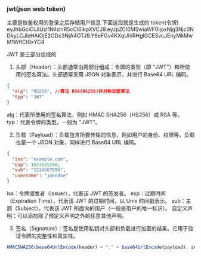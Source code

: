 ### jwt(json web token)

主要是做鉴权用的登录之后存储用户信息
下面这段就是生成的 token(令牌)
eyJhbGciOiJIUzI1NiIsInR5cCI6IkpXVCJ9.eyJpZCI6MSwiaWF0IjoxNjg3Njc0NDkyLCJleHAiOjE2ODc3NjA4OTJ9.Y6eFGv4KXqUhlRHglGCESvcJEnyMkMwM1WfICt8xYC4

JWT 是三部分组成的

1. 头部（Header）：头部通常由两部分组成：令牌的类型（即 "JWT"）和所使用的签名算法。头部通常采用 JSON 对象表示，并进行 Base64 URL 编码。

```json
{
  "alg": "HS256", //算法 RSA(HS256)非对称加密算法
  "typ": "JWT"
}
```

alg：代表所使用的签名算法，例如 HMAC SHA256（HS256）或 RSA 等。
typ：代表令牌的类型，一般为 "JWT"。

2. 负载（Payload）：负载包含所要传输的信息，例如用户的身份、权限等。负载也是一个 JSON 对象，同样进行 Base64 URL 编码。

```json
{
  "iss": "example.com",
  "exp": 1624645200,
  "sub": "1234567890",
  "username": "johndoe"
}
```

iss：令牌颁发者（Issuer），代表该 JWT 的签发者。
exp：过期时间（Expiration Time），代表该 JWT 的过期时间，以 Unix 时间戳表示。
sub：主题（Subject），代表该 JWT 所面向的用户（一般是用户的唯一标识）。
自定义声明：可以添加除了预定义声明之外的任意其他声明。

3. 签名（Signature）：签名是使用私钥对头部和负载进行加密的结果。它用于验证令牌的完整性和真实性。

```js
HMACSHA256(base64UrlEncode(header) + "." + base64UrlEncode(payload), secretKey);
```
